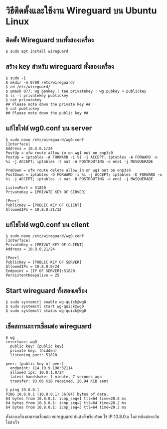 # วิธีติดตั้งและใช้งาน Wireguard บน Ubuntu Linux

## ติดตั้ง Wireguard บนทั้งสองเครื่อง
~~~
$ sudo apt install wireguard
~~~

## สร้าง key สำหรับ wireguard ทั้งสองเครื่อง
~~~
$ sudo -i
$ mkdir -m 0700 /etc/wireguard/
$ cd /etc/wireguard/
$ umask 077; wg genkey | tee privatekey | wg pubkey > publickey
$ ls -l privatekey publickey
$ cat privatekey
## Please note down the private key ##
$ cat publickey
## Please note down the public key ##
~~~

## แก้ไขไฟล์ wg0.conf บน server
~~~
$ sudo nano /etc/wireguard/wg0.conf
[Interface]
Address = 10.8.0.1/24
PostUp = ufw route allow in on wg1 out on enp3s0
PostUp = iptables -A FORWARD -i %i -j ACCEPT; iptables -A FORWARD -o %i -j ACCEPT; iptables -t nat -A POSTROUTING -o eno1 -j MASQUERADE

PreDown = ufw route delete allow in on wg1 out on enp3s0
PostDown = iptables -D FORWARD -i %i -j ACCEPT; iptables -D FORWARD -o %i -j ACCEPT; iptables -t nat -D POSTROUTING -o eno1 -j MASQUERADE

ListenPort = 51820
PrivateKey = [PRIVATE KEY OF SERVER]

[Peer]
PublicKey = [PUBLIC KEY OF CLIENT]
AllowedIPs = 10.8.0.21/32

~~~

## แก้ไขไฟล์ wg0.conf บน client
~~~
$ sudo nano /etc/wireguard/wg0.conf
[Interface]
PrivateKey = [PRIVAT KEY OF CLIENT]
Address = 10.8.0.21/24

[Peer]
PublicKey = [PUBLIC KEY OF SERVER]
AllowedIPs = 10.8.0.0/24
Endpoint = [IP OF SERVER]:51820
PersistentKeepalive = 25

~~~
## Start wireguard ทั้งสองเครื่อง

~~~
$ sudo systemctl enable wg-quick@wg0
$ sudo systemctl start wg-quick@wg0
$ sudo systemctl status wg-quick@wg0
~~~

## เช็คสถานะการเชื่อมต่อ wireguard
~~~
$ wg
interface: wg0
  public key: [public key]
  private key: (hidden)
  listening port: 51820

peer: [public key of peer]
  endpoint: 114.10.9.198:32114
  allowed ips: 10.8.1.0/24
  latest handshake: 1 minute, 7 seconds ago
  transfer: 93.66 KiB received, 28.94 KiB sent

$ ping 10.8.0.1
PING 10.8.0.1 (10.8.0.1) 56(84) bytes of data.
64 bytes from 10.8.0.1: icmp_seq=1 ttl=64 time=28.6 ms
64 bytes from 10.8.0.1: icmp_seq=2 ttl=64 time=28.2 ms
64 bytes from 10.8.0.1: icmp_seq=3 ttl=64 time=29.3 ms

~~~
ทั้งสองเครื่องสามารถเชื่อมต่อ wireguard กันสำเร็จเรียบร้อย ใช้ IP:10.8.0.x ในการติดต่อหากันได้สำเร็จ
